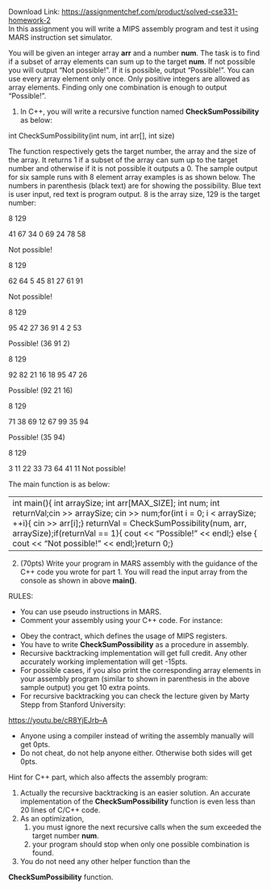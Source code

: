 Download Link: https://assignmentchef.com/product/solved-cse331-homework-2
<br>
In this assignment you will write a MIPS assembly program and test it using MARS instruction set simulator.

You will be given an integer array <strong>arr</strong> and a number <strong>num</strong>. The task is to find if a subset of array elements can sum up to the target <strong>num</strong>. If not possible you will output “Not possible!”. If it is possible, output “Possible!”. You can use every array element only once. Only positive integers are allowed as array elements. Finding only one combination is enough to output “Possible!”.

<ol>

 <li> In C++, you will write a recursive function named <strong>CheckSumPossibility</strong> as below:</li>

</ol>

int CheckSumPossibility(int num, int arr[], int size)

The function respectively gets the target number, the array and the size of the array. It returns 1 if a subset of the array can sum up to the target number and otherwise if it is not possible it outputs a 0. The sample output for six sample runs with 8 element array examples is as shown below. The numbers in parenthesis (black text) are for showing the possibility. Blue text is user input, red text is program output. 8 is the array size, 129 is the target number:

8 129

41 67 34 0 69 24 78 58

Not possible!

8 129

62 64 5 45 81 27 61 91

Not possible!

8 129

95 42 27 36 91 4 2 53

Possible! (36 91 2)

8 129

92 82 21 16 18 95 47 26

Possible! (92 21 16)

8 129

71 38 69 12 67 99 35 94

Possible! (35 94)

8 129

3 11 22 33 73 64 41 11   Not possible!

The main function is as below:

<table width="582">

 <tbody>

  <tr>

   <td width="582"> int main(){     int arraySize;     int arr[MAX_SIZE];     int num;     int returnVal;cin &gt;&gt; arraySize;     cin &gt;&gt; num;for(int i = 0; i &lt; arraySize; ++i){         cin &gt;&gt; arr[i];}          returnVal = CheckSumPossibility(num, arr, arraySize);if(returnVal == 1){         cout &lt;&lt; “Possible!” &lt;&lt; endl;}     else     {                 cout &lt;&lt; “Not possible!” &lt;&lt; endl;}return 0;}</td>

  </tr>

 </tbody>

</table>




<ol start="2">

 <li>(70pts) Write your program in MARS assembly with the guidance of the C++ code you wrote for part 1. You will read the input array from the console as shown in above <strong>main()</strong>.</li>

</ol>



















RULES:

<ul>

 <li>You can use pseudo instructions in MARS.</li>

 <li>Comment your assembly using your C++ code. For instance:</li>

</ul>




<ul>

 <li>Obey the contract, which defines the usage of MIPS registers.</li>

 <li>You have to write <strong>CheckSumPossibility</strong> as a procedure in assembly.</li>

 <li>Recursive backtracking implementation will get full credit. Any other accurately working implementation will get -15pts.</li>

 <li>For possible cases, if you also print the corresponding array elements in your assembly program (similar to shown in parenthesis in the above sample output) you get 10 extra points.</li>

 <li>For recursive backtracking you can check the lecture given by Marty Stepp from Stanford University:</li>

</ul>

<a href="https://youtu.be/cR8YjEJrb-A">https://youtu.be/cR8YjEJrb</a><a href="https://youtu.be/cR8YjEJrb-A">–</a><a href="https://youtu.be/cR8YjEJrb-A">A</a>

<ul>

 <li>Anyone using a compiler instead of writing the assembly manually will get 0pts.</li>

 <li>Do not cheat, do not help anyone either. Otherwise both sides will get 0pts.</li>

</ul>

Hint for C++ part, which also affects the assembly program:

<ol>

 <li>Actually the recursive backtracking is an easier solution. An accurate implementation of the <strong>CheckSumPossibility</strong> function is even less than 20 lines of C/C++ code.</li>

 <li>As an optimization,

  <ol>

   <li>you must ignore the next recursive calls when the sum exceeded the target number <strong>num</strong>.</li>

   <li>your program should stop when only one possible combination is found.</li>

  </ol></li>

 <li>You do not need any other helper function than the</li>

</ol>

<strong>CheckSumPossibility</strong> function.








